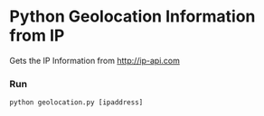 # Python Geolocation Information from IP

Gets the IP Information from http://ip-api.com 

### Run

```
python geolocation.py [ipaddress]
```

